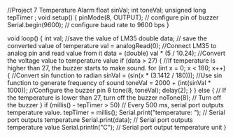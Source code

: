 //Project 7 Temperature Alarm
float sinVal;
int toneVal;
unsigned long tepTimer ;
void setup() {
  pinMode(8, OUTPUT);
  // configure pin of buzzer
  Serial.begin(9600);
  // configure baud rate to 9600 bps
}

void loop() {
  int val;
  //save the value of LM35
  double data;
  // save the converted value of temperature
  val = analogRead(0);
  //Connect LM35 to analog pin and read  value from it
  data = (double) val * (5 / 10.24); //Convert the voltage value to  temperature value
  if (data > 27) { //If temperature is higher than 27, the buzzer starts to make sound.
    for (int x = 0; x < 180; x++) {
      //Convert sin function to radian
      sinVal = (sin(x * (3.1412 / 180)));
      //Use sin function to generate frequency of sound
      toneVal = 2000 + (int(sinVal * 1000));
      //Configure the buzzer pin 8
      tone(8, toneVal);
      delay(2);
    }
  } else {
    // If the temperature is lower than    27, turn off the buzzer
    noTone(8);
    // Turn off the buzzer
  }
  if (millis() - tepTimer > 50) // Every 500 ms, serial port outputs temperature value.
      tepTimer = millis();
      Serial.print("temperature: "); // Serial port outputs temperature
      Serial.print(data);
      // Serial port outputs temperature value
      Serial.println("C");
      // Serial port output temperature      unit
}

